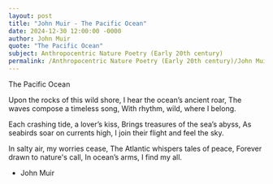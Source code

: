 ```yaml
---
layout: post
title: "John Muir - The Pacific Ocean"
date: 2024-12-30 12:00:00 -0000
author: John Muir
quote: "The Pacific Ocean"
subject: Anthropocentric Nature Poetry (Early 20th century)
permalink: /Anthropocentric Nature Poetry (Early 20th century)/John Muir/John Muir - The Pacific Ocean
---
```


The Pacific Ocean

Upon the rocks of this wild shore,
I hear the ocean’s ancient roar,
The waves compose a timeless song,
With rhythm, wild, where I belong.

Each crashing tide, a lover’s kiss,
Brings treasures of the sea’s abyss,
As seabirds soar on currents high,
I join their flight and feel the sky.

In salty air, my worries cease,
The Atlantic whispers tales of peace,
Forever drawn to nature's call,
In ocean’s arms, I find my all.

- John Muir
